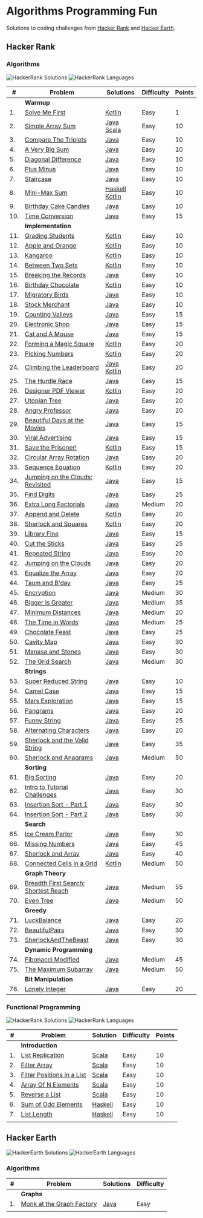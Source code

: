 # Algorithms Programming Fun

Solutions to coding challenges from [Hacker Rank](http://www.hackerrank.com) and [Hacker Earth](http://www.hackerearth.com).

## Hacker Rank

### Algorithms
![HackerRank Solutions](https://img.shields.io/badge/Problems%20Solved-76-green.svg) 
![HackerRank Languages](https://img.shields.io/badge/Languages-haskell/java/kotlin/scala-yellow.svg)

|   # | Problem                                | Solutions                                   | Difficulty | Points |
|-----|----------------------------------------|---------------------------------------------|------------|--------|
|     | **Warmup**                             |                                             |            |        |
|  1. | [Solve Me First]                       | [Kotlin][Solve Me First Kotlin]             | Easy       |      1 |
|  2. | [Simple Array Sum]                     | [Java][SAS Java] [Scala][SAS Scala]         | Easy       |     10 |
|  3. | [Compare The Triplets]                 | [Java][CTT Java]                            | Easy       |     10 |
|  4. | [A Very Big Sum]                       | [Java][AVBS Java]                           | Easy       |     10 |
|  5. | [Diagonal Difference]                  | [Java][DD Java]                             | Easy       |     10 |
|  6. | [Plus Minus]                           | [Java][PM Java]                             | Easy       |     10 |
|  7. | [Staircase]                            | [Java][Staircase Java]                      | Easy       |     10 |
|  8. | [Mini-Max Sum]                         | [Haskell][MMS Haskell] [Kotlin][MMS Kotlin] | Easy       |     10 |
|  9. | [Birthday Cake Candles]                | [Java][BCC Java]                            | Easy       |     10 |
| 10. | [Time Conversion]                      | [Java][TC Java]                             | Easy       |     15 |
|     | **Implementation**                     |                                             |            |        |
| 11. | [Grading Students]                     | [Kotlin][GS Kotlin]                         | Easy       |     10 |
| 12. | [Apple and Orange]                     | [Kotlin][AAO Kotlin]                        | Easy       |     10 |
| 13. | [Kangaroo]                             | [Kotlin][Kangaroo Kotlin]                   | Easy       |     10 |
| 14. | [Between Two Sets]                     | [Kotlin][BTS Kotlin]                        | Easy       |     10 |
| 15. | [Breaking the Records]                 | [Java][BTR Java]                            | Easy       |     10 |
| 16. | [Birthday Chocolate]                   | [Kotlin][BC Kotlin]                         | Easy       |     10 |
| 17. | [Migratory Birds]                      | [Java][MB Java]                             | Easy       |     10 |
| 18. | [Stock Merchant]                       | [Java][SM Java]                             | Easy       |     10 |
| 19. | [Counting Valleys]                     | [Java][CV Java]                             | Easy       |     15 |
| 20. | [Electronic Shop]                      | [Java][ES Java]                             | Easy       |     15 |
| 21. | [Cat and A Mouse]                      | [Java][CAM Java]                            | Easy       |     15 |
| 22. | [Forming a Magic Square]               | [Kotlin][FAMS Kotlin]                       | Easy       |     20 |
| 23. | [Picking Numbers]                      | [Kotlin][PN Kotlin]                         | Easy       |     20 |
| 24. | [Climbing the Leaderboard]             | [Java][CTL Java] [Kotlin][CTL Kotlin]       | Easy       |     20 |
| 25. | [The Hurdle Race]                      | [Java][THR Java]                            | Easy       |     15 |
| 26. | [Designer PDF Viewer]                  | [Kotlin][DPDFV Kotlin]                      | Easy       |     20 |
| 27. | [Utopian Tree]                         | [Java][UT Java]                             | Easy       |     20 |
| 28. | [Angry Professor]                      | [Java][AP Java]                             | Easy       |     20 |
| 29. | [Beautiful Days at the Movies]         | [Java][BDATM Java]                          | Easy       |     15 |
| 30. | [Viral Advertising]                    | [Java][VA Java]                             | Easy       |     15 |
| 31. | [Save the Prisoner!]                   | [Kotlin][STP Kotlin]                        | Easy       |     15 |
| 32. | [Circular Array Rotation]              | [Java][CAR Java]                            | Easy       |     20 |
| 33. | [Sequence Equation]                    | [Kotlin][SE Kotlin]                         | Easy       |     20 |
| 34. | [Jumping on the Clouds: Revisited]     | [Java][JOTCR Java]                          | Easy       |     15 |
| 35. | [Find Digits]                          | [Java][FD Java]                             | Easy       |     25 |
| 36. | [Extra Long Factorials]                | [Java][ELF Java]                            | Medium     |     20 |
| 37. | [Append and Delete]                    | [Kotlin][AAD Kotlin]                        | Easy       |     20 |
| 38. | [Sherlock and Squares]                 | [Kotlin][ShAS Kotlin]                       | Easy       |     20 |
| 39. | [Library Fine]                         | [Java][LF Java]                             | Easy       |     15 |
| 40. | [Cut the Sticks]                       | [Java][CTS Java]                            | Easy       |     25 |
| 41. | [Repeated String]                      | [Java][RS Java]                             | Easy       |     20 |
| 42. | [Jumping on the Clouds]                | [Java][JOTC Java]                           | Easy       |     20 |
| 43. | [Equalize the Array]                   | [Java][ETA Java]                            | Easy       |     20 |
| 44. | [Taum and B'day]                       | [Java][TAB Java]                            | Easy       |     25 |
| 45. | [Encryption]                           | [Java][E Java]                              | Medium     |     30 |
| 46. | [Bigger is Greater]                    | [Java][BIG Java]                            | Medium     |     35 |
| 47. | [Minimum Distances]                    | [Java][MD Java]                             | Medium     |     20 |
| 48. | [The Time in Words]                    | [Java][TTIW Java]                           | Medium     |     25 |
| 49. | [Chocolate Feast]                      | [Java][CF Java]                             | Easy       |     25 |
| 50. | [Cavity Map]                           | [Java][CM Java]                             | Easy       |     30 |
| 51. | [Manasa and Stones]                    | [Java][MAS Java]                            | Easy       |     30 |
| 52. | [The Grid Search]                      | [Java][TGS Java]                            | Medium     |     30 |
|     | **Strings**                            |                                             |            |        |
| 53. | [Super Reduced String]                 | [Java][SRS Java]                            | Easy       |     10 |
| 54. | [Camel Case]                           | [Java][CC Java]                             | Easy       |     15 |
| 55. | [Mars Exploration]                     | [Java][ME Java]                             | Easy       |     15 |
| 56. | [Pangrams]                             | [Java][P Java]                              | Easy       |     20 |
| 57. | [Funny String]                         | [Java][FS Java]                             | Easy       |     25 |
| 58. | [Alternating Characters]               | [Java][AC Java]                             | Easy       |     20 |
| 59. | [Sherlock and the Valid String]        | [Java][SATVS Java]                          | Easy       |     35 |
| 60. | [Sherlock and Anagrams]                | [Java][SAA Java]                            | Medium     |     50 |
|     | **Sorting**                            |                                             |            |        |
| 61. | [Big Sorting]                          | [Java][BS Java]                             | Easy       |     20 |
| 62. | [Intro to Tutorial Challenges]         | [Java][ITTC Java]                           | Easy       |     30 |
| 63. | [Insertion Sort - Part 1]              | [Java][ISP1 Java]                           | Easy       |     30 |
| 64. | [Insertion Sort - Part 2]              | [Java][ISP2 Java]                           | Easy       |     30 |
|     | **Search**                             |                                             |            |        |
| 65. | [Ice Cream Parlor]                     | [Java][ICP Java]                            | Easy       |     30 |
| 66. | [Missing Numbers]                      | [Java][MN Java]                             | Easy       |     45 |
| 67. | [Sherlock and Array]                   | [Java][ShAA Java]                           | Easy       |     40 |
| 68. | [Connected Cells in a Grid]            | [Kotlin][CCIAG Kotlin]                      | Medium     |     50 |
|     | **Graph Theory**                       |                                             |            |        |
| 69. | [Breadth First Search: Shortest Reach] | [Java][BFSSR Java]                          | Medium     |     55 |
| 70. | [Even Tree]                            | [Java][EV Java]                             | Medium     |     50 |
|     | **Greedy**                             |                                             |            |        |
| 71. | [LuckBalance]                          | [Java][LB Java]                             | Easy       |     20 |
| 72. | [BeautifulPairs]                       | [Java][BP Java]                             | Easy       |     30 |
| 73. | [SherlockAndTheBeast]                  | [Java][SATB Java]                           | Easy       |     30 |
|     | **Dynamic Programming**                |                                             |            |        |
| 74. | [Fibonacci Modified]                   | [Java][FM Java]                             | Medium     |     45 |
| 75. | [The Maximum Subarray]                 | [Java][TMS Java]                            | Medium     |     50 |
|     | **Bit Manipulation**                   |                                             |            |        |
| 76. | [Lonely Integer]                       | [Java][LI Java]                             | Easy       |     20 |


<!-- Links -->
[Lonely Integer]:https://www.hackerrank.com/challenges/lonely-integer
[LI Java]:https://github.com/iluu/algs-progfun/blob/master/src/main/java/com/hackerrank/LonelyInteger.java
[The Maximum Subarray]:https://www.hackerrank.com/challenges/maxsubarray
[TMS Java]:https://github.com/iluu/algs-progfun/blob/master/src/main/java/com/hackerrank/MaximumSubarray.java
[Fibonacci Modified]:https://www.hackerrank.com/challenges/fibonacci-modified
[FM Java]:https://github.com/iluu/algs-progfun/blob/master/src/main/java/com/hackerrank/FibonacciModified.java
[LuckBalance]:https://www.hackerrank.com/challenges/luck-balance
[LB Java]:https://github.com/iluu/algs-progfun/blob/master/src/main/java/com/hackerrank/LuckBalance.java
[BeautifulPairs]:https://www.hackerrank.com/challenges/beautiful-pairs
[BP Java]:https://github.com/iluu/algs-progfun/blob/master/src/main/java/com/hackerrank/BeautifulPairs.java
[SherlockAndTheBeast]:https://www.hackerrank.com/challenges/sherlock-and-the-beast
[SATB Java]:https://github.com/iluu/algs-progfun/blob/master/src/main/java/com/hackerrank/SherlockAndTheBeast.java
[Even Tree]:https://www.hackerrank.com/challenges/even-tree
[EV Java]:https://github.com/iluu/algs-progfun/blob/master/src/main/java/com/hackerrank/EvenTree.java
[Breadth First Search: Shortest Reach]:https://www.hackerrank.com/challenges/bfsshortreach
[BFSSR Java]:https://github.com/iluu/algs-progfun/blob/master/src/main/java/com/hackerrank/BreadthFirstSearchShortestReach.java
[Connected Cells in a Grid]:https://www.hackerrank.com/challenges/connected-cell-in-a-grid
[CCIAG Kotlin]:https://github.com/iluu/algs-progfun/blob/master/src/main/kotlin/com/hackerrank/ConnectedCellsInAGrid.kt
[Sherlock and Array]:https://www.hackerrank.com/challenges/sherlock-and-array
[ShAA Java]:https://github.com/iluu/algs-progfun/blob/master/src/main/java/com/hackerrank/SherlockAndArray.java
[Missing Numbers]:https://www.hackerrank.com/challenges/missing-numbers
[MN Java]:https://github.com/iluu/algs-progfun/blob/master/src/main/java/com/hackerrank/MissingNumbers.java
[Ice Cream Parlor]:https://www.hackerrank.com/challenges/icecream-parlor
[ICP Java]:https://github.com/iluu/algs-progfun/blob/master/src/main/java/com/hackerrank/IceCreamParlor.java
[Insertion Sort - Part 2]:https://www.hackerrank.com/challenges/insertionsort2
[ISP2 Java]:https://github.com/iluu/algs-progfun/blob/master/src/main/java/com/hackerrank/InsertionSortPart2.java
[Insertion Sort - Part 1]:https://www.hackerrank.com/challenges/insertionsort1
[ISP1 Java]:https://github.com/iluu/algs-progfun/blob/master/src/main/java/com/hackerrank/InsertionSortPart1.java
[Intro to Tutorial Challenges]:https://www.hackerrank.com/challenges/tutorial-intro
[ITTC Java]:https://github.com/iluu/algs-progfun/blob/master/src/main/java/com/hackerrank/IntroToTutorialChallenges.java
[Big Sorting]:https://www.hackerrank.com/challenges/big-sorting
[BS Java]:https://github.com/iluu/algs-progfun/blob/master/src/main/java/com/hackerrank/BigSorting.java
[Sherlock and Anagrams]:https://www.hackerrank.com/challenges/sherlock-and-anagrams
[SAA Java]:https://github.com/iluu/algs-progfun/blob/master/src/main/java/com/hackerrank/SherlockAndAnagrams.java
[Sherlock and the Valid String]:https://www.hackerrank.com/challenges/sherlock-and-valid-string
[SATVS Java]:https://github.com/iluu/algs-progfun/blob/master/src/main/java/com/hackerrank/SherlockAndTheValidString.java
[Alternating Characters]:https://www.hackerrank.com/challenges/alternating-characters
[AC Java]:https://github.com/iluu/algs-progfun/blob/master/src/main/java/com/hackerrank/AlternatingCharacters.java
[Funny String]:https://www.hackerrank.com/challenges/funny-string
[FS Java]:https://github.com/iluu/algs-progfun/blob/master/src/main/java/com/hackerrank/FunnyString.java
[Pangrams]:https://www.hackerrank.com/challenges/pangrams
[P Java]:https://github.com/iluu/algs-progfun/blob/master/src/main/java/com/hackerrank/Pangrams.java
[Mars Exploration]:https://www.hackerrank.com/challenges/mars-exploration
[ME Java]:https://github.com/iluu/algs-progfun/blob/master/src/main/java/com/hackerrank/MarsExploration.java
[Camel Case]:https://www.hackerrank.com/challenges/camelcase
[CC Java]:https://github.com/iluu/algs-progfun/blob/master/src/main/java/com/hackerrank/CamelCase.java
[Super Reduced String]:https://www.hackerrank.com/challenges/reduced-string
[SRS Java]:https://github.com/iluu/algs-progfun/blob/master/src/main/java/com/hackerrank/SuperReducedString.java
[The Grid Search]:https://www.hackerrank.com/challenges/the-grid-search
[TGS Java]:https://github.com/iluu/algs-progfun/blob/master/src/main/java/com/hackerrank/TheGridSearch.java
[Manasa and Stones]:https://www.hackerrank.com/challenges/manasa-and-stones
[MAS Java]:https://github.com/iluu/algs-progfun/blob/master/src/main/java/com/hackerrank/ManasaAndStones.java
[Cavity Map]:https://www.hackerrank.com/challenges/cavity-map
[CM Java]:https://github.com/iluu/algs-progfun/blob/master/src/main/java/com/hackerrank/CavityMap.java
[Chocolate Feast]:https://www.hackerrank.com/challenges/chocolate-feast
[CF Java]:https://github.com/iluu/algs-progfun/blob/master/src/main/java/com/hackerrank/ChocolateFeast.java
[The Time in Words]:https://www.hackerrank.com/challenges/the-time-in-words
[TTIW Java]:https://github.com/iluu/algs-progfun/blob/master/src/main/java/com/hackerrank/TheTimeInWords.java
[Minimum Distances]:https://www.hackerrank.com/challenges/minimum-distances
[MD Java]:https://github.com/iluu/algs-progfun/blob/master/src/main/java/com/hackerrank/MinimumDistances.java
[Bigger is Greater]:https://www.hackerrank.com/challenges/bigger-is-greater
[BIG Java]:https://github.com/iluu/algs-progfun/blob/master/src/main/java/com/hackerrank/BiggerIsGreater.java
[Encryption]:https://www.hackerrank.com/challenges/encryption/submissions
[E Java]:https://github.com/iluu/algs-progfun/blob/master/src/main/java/com/hackerrank/Encryption.java
[Taum and B'day]:https://www.hackerrank.com/challenges/taum-and-bday
[TAB Java]:https://github.com/iluu/algs-progfun/blob/master/src/main/java/com/hackerrank/TaumAndBDay.java
[Equalize the Array]:https://www.hackerrank.com/challenges/equality-in-a-array
[ETA Java]:https://github.com/iluu/algs-progfun/blob/master/src/main/java/com/hackerrank/EqualityInArray.java
[Jumping on the Clouds]:https://www.hackerrank.com/challenges/jumping-on-the-clouds
[JOTC Java]:https://github.com/iluu/algs-progfun/blob/master/src/main/java/com/hackerrank/JumpingOnTheClouds.java
[Repeated String]:https://www.hackerrank.com/challenges/repeated-string
[RS Java]:https://github.com/iluu/algs-progfun/blob/master/src/main/java/com/hackerrank/RepeatedString.java
[Cut the Sticks]:https://www.hackerrank.com/challenges/cut-the-sticks
[CTS Java]:https://github.com/iluu/algs-progfun/blob/master/src/main/java/com/hackerrank/CutTheSticks.java
[Library Fine]:https://www.hackerrank.com/challenges/library-fine
[LF Java]:https://github.com/iluu/algs-progfun/blob/master/src/main/java/com/hackerrank/LibraryFine.java
[Sherlock and Squares]:https://www.hackerrank.com/challenges/sherlock-and-squares
[ShAS Kotlin]:https://github.com/iluu/algs-progfun/blob/master/src/main/kotlin/com/hackerrank/SherlockAndSquares.kt
[Append and Delete]:https://www.hackerrank.com/challenges/append-and-delete
[AAD Kotlin]:https://github.com/iluu/algs-progfun/blob/master/src/main/kotlin/com/hackerrank/AppendAndDelete.kt
[Extra Long Factorials]:https://www.hackerrank.com/challenges/extra-long-factorials
[ELF Java]:https://github.com/iluu/algs-progfun/blob/master/src/main/java/com/hackerrank/ExtraLongFactorials.java
[Find Digits]:https://www.hackerrank.com/challenges/find-digits
[FD Java]:https://github.com/iluu/algs-progfun/blob/master/src/main/java/com/hackerrank/FindDigits.java
[Jumping on the Clouds: Revisited]:https://www.hackerrank.com/challenges/jumping-on-the-clouds-revisited
[JOTCR Java]:https://github.com/iluu/algs-progfun/blob/master/src/main/java/com/hackerrank/JumpingOnTheCloudsRevisited.java
[Sequence Equation]:https://www.hackerrank.com/challenges/permutation-equation
[SE Kotlin]:https://github.com/iluu/algs-progfun/blob/master/src/main/kotlin/com/hackerrank/SequenceEquation.kt
[Circular Array Rotation]:https://www.hackerrank.com/challenges/circular-array-rotation
[CAR Java]:https://github.com/iluu/algs-progfun/blob/master/src/main/java/com/hackerrank/CircularArrayRotation.java
[Save the Prisoner!]:https://www.hackerrank.com/challenges/save-the-prisoner
[STP Kotlin]:https://github.com/iluu/algs-progfun/blob/master/src/main/kotlin/com/hackerrank/SaveThePrisoner.kt
[Viral Advertising]:https://www.hackerrank.com/challenges/strange-advertising
[VA Java]:https://github.com/iluu/algs-progfun/blob/master/src/main/java/com/hackerrank/ViralAdvertising.java
[Beautiful Days at the Movies]:https://www.hackerrank.com/challenges/beautiful-days-at-the-movies
[BDATM Java]:https://github.com/iluu/algs-progfun/blob/master/src/main/java/com/hackerrank/BeautifulDaysAtTheMovies.java
[Angry Professor]:https://www.hackerrank.com/challenges/angry-professor
[AP Java]:https://github.com/iluu/algs-progfun/blob/master/src/main/java/com/hackerrank/AngryProfessor.java
[Utopian  Tree]:https://www.hackerrank.com/challenges/utopian-tree
[UT Java]:https://github.com/iluu/algs-progfun/blob/master/src/main/java/com/hackerrank/UtopianTree.java
[Designer PDF Viewer]:https://www.hackerrank.com/challenges/designer-pdf-viewer
[DPDFV Kotlin]:https://github.com/iluu/algs-progfun/blob/master/src/main/kotlin/com/hackerrank/DesignerPDFViewer.kt
[The Hurdle Race]:https://www.hackerrank.com/challenges/the-hurdle-race
[THR Java]:https://github.com/iluu/algs-progfun/blob/master/src/main/java/com/hackerrank/TheHurdleRace.java
[Climbing the Leaderboard]:https://www.hackerrank.com/challenges/climbing-the-leaderboard
[CTL Java]:https://github.com/iluu/algs-progfun/blob/master/src/main/java/com/hackerrank/ClimbingTheLeaderboard.java
[CTL Kotlin]:https://github.com/iluu/algs-progfun/blob/master/src/main/kotlin/com/hackerrank/ClimbingTheLeaderboard.kt
[Picking Numbers]:https://www.hackerrank.com/challenges/picking-numbers
[PN Kotlin]:https://github.com/iluu/algs-progfun/blob/master/src/main/kotlin/com/hackerrank/PickingNumbers.kt
[Forming a Magic Square]:https://www.hackerrank.com/challenges/magic-square-forming
[FAMS Kotlin]:https://github.com/iluu/algs-progfun/blob/master/src/main/kotlin/com/hackerrank/FormingAMagicSquare.kt
[Cat and A Mouse]:https://www.hackerrank.com/challenges/cats-and-a-mouse
[CAM Java]:https://github.com/iluu/algs-progfun/blob/master/src/main/java/com/hackerrank/CatAndAMouse.java
[Electronic Shop]:https://www.hackerrank.com/challenges/electronics-shop
[ES Java]:https://github.com/iluu/algs-progfun/blob/master/src/main/java/com/hackerrank/ElectronicsShop.java
[Counting Valleys]:https://www.hackerrank.com/challenges/counting-valleys
[CV Java]:https://github.com/iluu/algs-progfun/blob/master/src/main/java/com/hackerrank/CountingValleys.java
[Stock Merchant]:https://www.hackerrank.com/challenges/sock-merchant
[SM Java]:https://github.com/iluu/algs-progfun/blob/master/src/main/java/com/hackerrank/StockMerchant.java
[Migratory Birds]:https://www.hackerrank.com/challenges/migratory-birds
[MB Java]:https://github.com/iluu/algs-progfun/blob/master/src/main/java/com/hackerrank/MigratoryBirds.java
[Birthday Chocolate]:https://www.hackerrank.com/challenges/the-birthday-bar
[BC Kotlin]:https://github.com/iluu/algs-progfun/blob/master/src/main/kotlin/com/hackerrank/BirthdayChocolate.kt
[Breaking the Records]:https://www.hackerrank.com/challenges/breaking-best-and-worst-records
[BTR Java]:https://github.com/iluu/algs-progfun/blob/master/src/main/java/com/hackerrank/BreakingTheRecords.java
[Between Two Sets]:https://www.hackerrank.com/challenges/between-two-sets
[BTS Kotlin]:https://github.com/iluu/algs-progfun/blob/master/src/main/kotlin/com/hackerrank/BetweenTwoSets.kt
[Kangaroo]:https://www.hackerrank.com/challenges/kangaroo
[Kangaroo Kotlin]:https://github.com/iluu/algs-progfun/blob/master/src/main/kotlin/com/hackerrank/Kangaroo.kt
[Apple and Orange]:https://www.hackerrank.com/challenges/apple-and-orange
[AAO Kotlin]:https://github.com/iluu/algs-progfun/blob/master/src/main/kotlin/com/hackerrank/AppleAndOrange.kt
[Grading Students]:https://www.hackerrank.com/challenges/grading
[GS Kotlin]:https://github.com/iluu/algs-progfun/blob/master/src/main/kotlin/com/hackerrank/GradingStudents.kt
[Time Conversion]:https://www.hackerrank.com/challenges/time-conversion
[TC Java]:https://github.com/iluu/algs-progfun/blob/master/src/main/java/com/hackerrank/TimeConversion.java
[Birthday Cake Candles]:https://www.hackerrank.com/challenges/birthday-cake-candles
[BCC Java]:https://github.com/iluu/algs-progfun/blob/master/src/main/java/com/hackerrank/BirthdayCakeCandles.java
[Mini-Max Sum]:https://www.hackerrank.com/challenges/mini-max-sum
[MMS Haskell]:https://github.com/iluu/algs-progfun/blob/master/src/main/haskell/MinMaxSum.hs
[MMS Kotlin]:https://github.com/iluu/algs-progfun/blob/master/src/main/kotlin/com/hackerrank/MinMaxSum.kt
[Staircase]:https://www.hackerrank.com/challenges/staircase
[Staircase Java]:https://github.com/iluu/algs-progfun/blob/master/src/main/java/com/hackerrank/Staircase.java
[Plus Minus]:https://www.hackerrank.com/challenges/plus-minus
[PM Java]:https://github.com/iluu/algs-progfun/blob/master/src/main/java/com/hackerrank/PlusMinus.java
[Diagonal Difference]:https://www.hackerrank.com/challenges/diagonal-difference
[DD Java]:https://github.com/iluu/algs-progfun/blob/master/src/main/java/com/hackerrank/DiagonalDifference.java
[A Very Big Sum]:https://www.hackerrank.com/challenges/a-very-big-sum
[AVBS Java]:https://github.com/iluu/algs-progfun/blob/master/src/main/java/com/hackerrank/VeryBigSum.java
[Compare The Triplets]:https://www.hackerrank.com/challenges/compare-the-triplets
[CTT Java]:https://github.com/iluu/algs-progfun/blob/master/src/main/java/com/hackerrank/CompareTriplets.java
[Simple Array Sum]:https://www.hackerrank.com/challenges/simple-array-sum/problem
[SAS Java]:https://github.com/iluu/algs-progfun/blob/master/src/main/java/com/hackerrank/SimpleArraySum.java
[SAS Scala]:https://github.com/iluu/algs-progfun/blob/master/src/main/scala/com/hackerrank/SimpleArraySum2.scala
[Solve Me First]:https://www.hackerrank.com/challenges/solve-me-first
[Solve Me First Kotlin]:https://github.com/iluu/algs-progfun/blob/master/src/main/kotlin/com/hackerrank/SolveMeFirst.kt
[Simple Array Sum]:https://www.hackerrank.com/challenges/simple-array-sum


### Functional Programming
![HackerRank Solutions](https://img.shields.io/badge/Problems%20Solved-7-green.svg) 
![HackerRank Languages](https://img.shields.io/badge/Languages-haskell/scala-yellow.svg)


|  # | Problem                      | Solution                | Difficulty | Points |
|----|------------------------------|-------------------------|------------|--------|
|    | **Introduction**             |                         |            |        |
| 1. | [List Replication]           | [Scala][LR Scala]       | Easy       |     10 |
| 2. | [Filter Array]               | [Scala][FA Scala]       | Easy       |     10 |
| 3. | [Filter Positions in a List] | [Scala][FPiaL Scala]    | Easy       |     10 |
| 4. | [Array Of N Elements]        | [Scala][AONE Scala]     | Easy       |     10 |
| 5. | [Reverse a List]             | [Scala][RaL Scala]      | Easy       |     10 |
| 6. | [Sum of Odd Elements]        | [Haskell][SoOE Haskell] | Easy       |     10 |
| 7. | [List Length]                | [Haskell][LL Haskell]   | Easy       |     10 |
|    |                              |                         |            |        |

[List Length]:https://www.hackerrank.com/challenges/fp-list-length
[LL Haskell]:https://github.com/iluu/algs-progfun/blob/master/src/main/haskell/ListLength.hs
[Sum of Odd Elements]:https://www.hackerrank.com/challenges/fp-sum-of-odd-elements
[SoOE Haskell]:https://github.com/iluu/algs-progfun/blob/master/src/main/haskell/SumOfOddElements.hs
[Reverse a List]:https://www.hackerrank.com/challenges/fp-reverse-a-list
[RaL Scala]:https://github.com/iluu/algs-progfun/blob/master/src/main/scala/com/hackerrank/ReverseAList.scala
[Array Of N Elements]:https://www.hackerrank.com/challenges/fp-array-of-n-elements
[AONE Scala]:https://github.com/iluu/algs-progfun/blob/master/src/main/scala/com/hackerrank/ArrayOfN.scala
[Filter Positions in a List]:https://www.hackerrank.com/challenges/fp-filter-positions-in-a-list
[FPiaL Scala]:https://github.com/iluu/algs-progfun/blob/master/src/main/scala/com/hackerrank/FilterByPosition.scala
[Filter Array]:https://www.hackerrank.com/challenges/fp-filter-array
[FA Scala]:https://github.com/iluu/algs-progfun/blob/master/src/main/scala/com/hackerrank/FilterArray.scala
[List Replication]:https://www.hackerrank.com/challenges/fp-list-replication
[LR Scala]:https://github.com/iluu/algs-progfun/blob/master/src/main/scala/com/hackerrank/ListReplication.scala


## Hacker Earth
![HackerEarth Solutions](https://img.shields.io/badge/Problems%20Solved-1-green.svg) 
![HackerEarth Languages](https://img.shields.io/badge/Languages-java-yellow.svg)

### Algorithms

|  # | Problem                     | Solutions          | Difficulty |
|----|-----------------------------|--------------------|------------|
|    | **Graphs**                  |                    |            |
| 1. | [Monk at the Graph Factory] | [Java][MATGF Java] | Easy       |
|    |                             |                    |            |

[Monk at the Graph Factory]:https://www.hackerearth.com/practice/algorithms/graphs/graph-representation/practice-problems/algorithm/monk-at-the-graph-factory
[MATGF Java]:https://github.com/iluu/algs-progfun/blob/master/src/main/java/com/hackerearth/algorithms/graphs/representation/MonkAtTheGraphFactory.java

